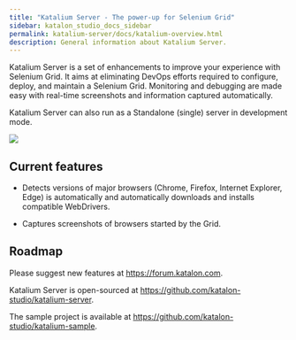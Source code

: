 ```yaml
---
title: "Katalium Server - The power-up for Selenium Grid" 
sidebar: katalon_studio_docs_sidebar
permalink: katalium-server/docs/katalium-overview.html 
description: General information about Katalium Server.
---
```


Katalium Server is a set of enhancements to improve your experience with Selenium Grid. It aims at eliminating DevOps efforts required to configure, deploy, and maintain a Selenium Grid. Monitoring and debugging are made easy with real-time screenshots and information captured automatically.

Katalium Server can also run as a Standalone (single) server in development mode.

![](../../images/katalium-server/docs/view-session-details/2-session-details.png)

## Current features

* Detects versions of major browsers (Chrome, Firefox, Internet Explorer, Edge) is automatically and automatically downloads and installs compatible WebDrivers.

* Captures screenshots of browsers started by the Grid.

## Roadmap

Please suggest new features at https://forum.katalon.com.

Katalium Server is open-sourced at https://github.com/katalon-studio/katalium-server.

The sample project is available at https://github.com/katalon-studio/katalium-sample.